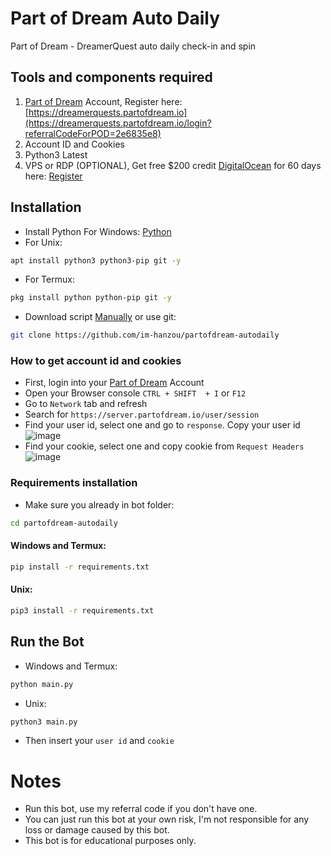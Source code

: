 # Part of Dream Auto Daily
Part of Dream - DreamerQuest auto daily check-in and spin
## Tools and components required
1. [Part of Dream](https://dreamerquests.partofdream.io/login?referralCodeForPOD=2e6835e8) Account, Register here: [https://dreamerquests.partofdream.io](https://dreamerquests.partofdream.io/login?referralCodeForPOD=2e6835e8)
2. Account ID and Cookies
3. Python3 Latest
4. VPS or RDP (OPTIONAL), Get free $200 credit [DigitalOcean](https://m.do.co/c/3f132e0f7e13) for 60 days here: [Register](https://m.do.co/c/3f132e0f7e13)
## Installation
- Install Python For Windows: [Python](https://www.python.org/ftp/python/3.13.0/python-3.13.0-amd64.exe)
- For Unix:
```bash
apt install python3 python3-pip git -y
```
- For Termux:
```bash
pkg install python python-pip git -y
```
- Download script [Manually](https://github.com/im-hanzou/partofdream-autodaily/archive/refs/heads/main.zip) or use git:
```bash
git clone https://github.com/im-hanzou/partofdream-autodaily
```
### How to get account id and cookies
- First, login into your [Part of Dream](https://dreamerquests.partofdream.io/login?referralCodeForPOD=2e6835e8) Account
- Open your Browser console `CTRL + SHIFT  + I` or `F12`
- Go to `Network` tab and refresh
- Search for `https://server.partofdream.io/user/session`
- Find your user id, select one and go to `response`. Copy your user id
![image](https://github.com/user-attachments/assets/09ab31fd-a7cb-421f-96a4-935c9c2a0293)
- Find your cookie, select one and copy cookie from `Request Headers`
![image](https://github.com/user-attachments/assets/a5bec071-dc60-43e6-bcc7-30f7a53013c7)
### Requirements installation
- Make sure you already in bot folder:
```bash
cd partofdream-autodaily
```
#### Windows and Termux:
```bash
pip install -r requirements.txt
```
#### Unix:
```bash
pip3 install -r requirements.txt
```
## Run the Bot
- Windows and Termux:
```bash
python main.py
```
- Unix:
```bash
python3 main.py
```
- Then insert your `user id` and `cookie`
# Notes
- Run this bot, use my referral code if you don't have one.
- You can just run this bot at your own risk, I'm not responsible for any loss or damage caused by this bot.
- This bot is for educational purposes only.
